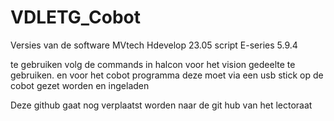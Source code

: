 # VDLETG_Cobot

Versies van de software
MVtech Hdevelop 23.05
script E-series 5.9.4

te gebruiken 
volg de commands in halcon voor het vision gedeelte te gebruiken. 
en voor het cobot programma deze moet via een usb stick op de cobot gezet worden en ingeladen

Deze github gaat nog verplaatst worden naar de git hub van het lectoraat


